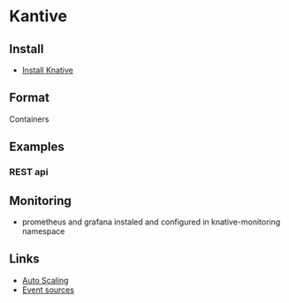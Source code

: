 # Kantive

## Install
- [Install Knative](install.md)

## Format
Containers

## Examples

### REST api
<!-- TODO 
En este caso hemos creado una pequeña api resto con NODE simulando la base de datos en memoria. 
-->

## Monitoring
- prometheus and grafana instaled and configured in knative-monitoring namespace

## Links
- [Auto Scaling](https://knative.dev/docs/serving/autoscaling/)
- [Event sources](https://knative.dev/docs/eventing/sources/)